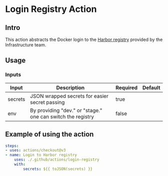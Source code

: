 # Login Registry Action

## Intro

This action abstracts the Docker login to the [Harbor registry](registry.camunda.cloud) provided by the Infrastructure team.

## Usage

### Inputs

| Input | Description | Required | Default |
|-------|-------------|----------|---------|
| secrets | JSON wrapped secrets for easier secret passing | true | |
| env | By providing "dev." or "stage." one can switch the registry | false | |


## Example of using the action

```yaml
steps:
- uses: actions/checkout@v3
- name: Login to Harbor registry
    uses: ./.github/actions/login-registry
    with:
        secrets: ${{ toJSON(secrets) }}
```
